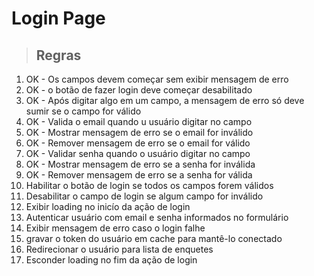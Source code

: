 # Login Page

> ## Regras
1. OK - Os campos devem começar sem exibir mensagem de erro
2. OK - o botão de fazer login deve começar desabilitado
3. OK - Após digitar algo em um campo, a mensagem de erro só deve sumir se o campo for válido
4. OK - Valida o email quando u usuário digitar no campo
5. OK - Mostrar mensagem de erro se o email for inválido
6. OK - Remover mensagem de erro se o email for válido
7. OK - Validar senha quando o usuário digitar no campo
8. OK - Mostrar mensagem de erro se a senha for inválida
9. OK - Remover mensagem de erro se a senha for válida
10. Habilitar o botão de login se todos os campos forem válidos
11. Desabilitar o campo de login se algum campo for inválido
12. Exibir loading no inicío da ação de login
13. Autenticar usuário com email e senha informados no formulário
14. Exibir mensagem de erro caso o login falhe
15. gravar o token do usuário em cache para mantê-lo conectado
16. Redirecionar o usuário para lista de enquetes 
17. Esconder loading no fim da ação de login